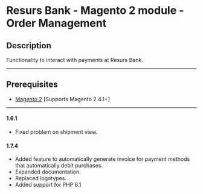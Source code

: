 # Resurs Bank - Magento 2 module - Order Management

## Description

Functionality to interact with payments at Resurs Bank.

---

## Prerequisites

* [Magento 2](https://devdocs.magento.com/guides/v2.4/install-gde/bk-install-guide.html) [Supports Magento 2.4.1+]

---

#### 1.6.1

* Fixed problem on shipment view.

#### 1.7.4

* Added feature to automatically generate invoice for payment methods that automatically debit purchases.
* Expanded documentation.
* Replaced logotypes.
* Added support for PHP 8.1
